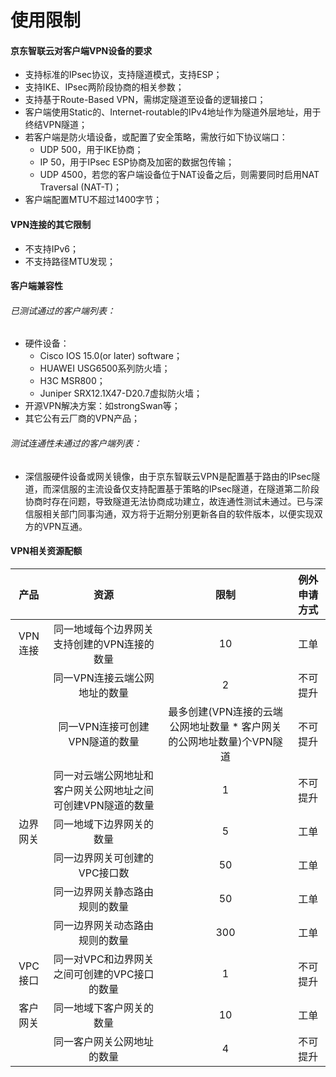 # 使用限制
#### 京东智联云对客户端VPN设备的要求
* 支持标准的IPsec协议，支持隧道模式，支持ESP；
* 支持IKE、IPsec两阶段协商的相关参数；
* 支持基于Route-Based VPN，需绑定隧道至设备的逻辑接口；
* 客户端使用Static的、Internet-routable的IPv4地址作为隧道外层地址，用于终结VPN隧道；
* 若客户端是防火墙设备，或配置了安全策略，需放行如下协议端口：
  - UDP 500，用于IKE协商；
  - IP 50，用于IPsec ESP协商及加密的数据包传输；
  - UDP 4500，若您的客户端设备位于NAT设备之后，则需要同时启用NAT Traversal (NAT-T)；
* 客户端配置MTU不超过1400字节；


#### VPN连接的其它限制
* 不支持IPv6；
* 不支持路径MTU发现；

#### 客户端兼容性

###### 已测试通过的客户端列表：
* 硬件设备：
  - Cisco IOS 15.0(or later) software；
  - HUAWEI USG6500系列防火墙；
  - H3C MSR800；
  - Juniper SRX12.1X47-D20.7虚拟防火墙；
* 开源VPN解决方案：如strongSwan等；
* 其它公有云厂商的VPN产品；

###### 测试连通性未通过的客户端列表：
* 深信服硬件设备或网关镜像，由于京东智联云VPN是配置基于路由的IPsec隧道，而深信服的主流设备仅支持配置基于策略的IPsec隧道，在隧道第二阶段协商时存在问题，导致隧道无法协商成功建立，故连通性测试未通过。已与深信服相关部门同事沟通，双方将于近期分别更新各自的软件版本，以便实现双方的VPN互通。

#### VPN相关资源配额

| 产品 | 资源 | 限制 | 例外申请方式 |
|:---:|:---:|:---:|:---:|
| VPN连接 | 同一地域每个边界网关支持创建的VPN连接的数量 | 10 | 工单 |
|  | 同一VPN连接云端公网地址的数量 | 2 | 不可提升 |
|  | 同一VPN连接可创建VPN隧道的数量 | 最多创建(VPN连接的云端公网地址数量 * 客户网关的公网地址数量)个VPN隧道 | 不可提升 |
|  | 同一对云端公网地址和客户网关公网地址之间可创建VPN隧道的数量 | 1 | 不可提升 |
| 边界网关 | 同一地域下边界网关的数量 | 5 | 工单 |
|  | 同一边界网关可创建的VPC接口数 | 50 | 工单 |
|  | 同一边界网关静态路由规则的数量 | 50 | 工单 |
|  | 同一边界网关动态路由规则的数量 | 300 | 工单 |
| VPC接口 | 同一对VPC和边界网关之间可创建的VPC接口的数量 | 1 | 不可提升 |
| 客户网关 | 同一地域下客户网关的数量 | 10 | 工单 |
|  | 同一客户网关公网地址的数量 | 4 | 不可提升 |
